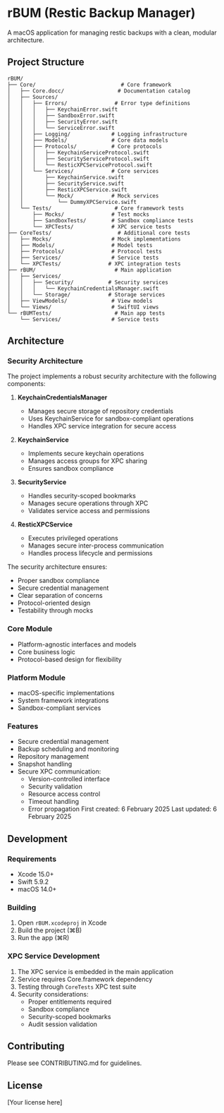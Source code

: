 # rBUM (Restic Backup Manager)

A macOS application for managing restic backups with a clean, modular architecture.

## Project Structure

```
rBUM/
├── Core/                           # Core framework
│   ├── Core.docc/                 # Documentation catalog
│   ├── Sources/
│   │   ├── Errors/               # Error type definitions
│   │   │   ├── KeychainError.swift
│   │   │   ├── SandboxError.swift
│   │   │   ├── SecurityError.swift
│   │   │   └── ServiceError.swift
│   │   ├── Logging/             # Logging infrastructure
│   │   ├── Models/              # Core data models
│   │   ├── Protocols/           # Core protocols
│   │   │   ├── KeychainServiceProtocol.swift
│   │   │   ├── SecurityServiceProtocol.swift
│   │   │   └── ResticXPCServiceProtocol.swift
│   │   └── Services/            # Core services
│   │       ├── KeychainService.swift
│   │       ├── SecurityService.swift
│   │       ├── ResticXPCService.swift
│   │       └── Mock/            # Mock services
│   │           └── DummyXPCService.swift
│   └── Tests/                    # Core framework tests
│       ├── Mocks/               # Test mocks
│       ├── SandboxTests/        # Sandbox compliance tests
│       └── XPCTests/            # XPC service tests
├── CoreTests/                     # Additional core tests
│   ├── Mocks/                   # Mock implementations
│   ├── Models/                  # Model tests
│   ├── Protocols/               # Protocol tests
│   ├── Services/                # Service tests
│   └── XPCTests/               # XPC integration tests
├── rBUM/                         # Main application
│   ├── Services/
│   │   ├── Security/           # Security services
│   │   │   └── KeychainCredentialsManager.swift
│   │   └── Storage/            # Storage services
│   ├── ViewModels/              # View models
│   └── Views/                   # SwiftUI views
└── rBUMTests/                    # Main app tests
    └── Services/                # Service tests
```

## Architecture

### Security Architecture

The project implements a robust security architecture with the following components:

1. **KeychainCredentialsManager**
   - Manages secure storage of repository credentials
   - Uses KeychainService for sandbox-compliant operations
   - Handles XPC service integration for secure access

2. **KeychainService**
   - Implements secure keychain operations
   - Manages access groups for XPC sharing
   - Ensures sandbox compliance

3. **SecurityService**
   - Handles security-scoped bookmarks
   - Manages secure operations through XPC
   - Validates service access and permissions

4. **ResticXPCService**
   - Executes privileged operations
   - Manages secure inter-process communication
   - Handles process lifecycle and permissions

The security architecture ensures:
- Proper sandbox compliance
- Secure credential management
- Clear separation of concerns
- Protocol-oriented design
- Testability through mocks

### Core Module
- Platform-agnostic interfaces and models
- Core business logic
- Protocol-based design for flexibility

### Platform Module
- macOS-specific implementations
- System framework integrations
- Sandbox-compliant services

### Features
- Secure credential management
- Backup scheduling and monitoring
- Repository management
- Snapshot handling
- Secure XPC communication:
  * Version-controlled interface
  * Security validation
  * Resource access control
  * Timeout handling
  * Error propagation
First created: 6 February 2025
Last updated: 6 February 2025


## Development

### Requirements
- Xcode 15.0+
- Swift 5.9.2
- macOS 14.0+

### Building
1. Open `rBUM.xcodeproj` in Xcode
2. Build the project (⌘B)
3. Run the app (⌘R)

### XPC Service Development
1. The XPC service is embedded in the main application
2. Service requires Core.framework dependency
3. Testing through `CoreTests` XPC test suite
4. Security considerations:
   - Proper entitlements required
   - Sandbox compliance
   - Security-scoped bookmarks
   - Audit session validation

## Contributing
Please see CONTRIBUTING.md for guidelines.

## License
[Your license here]
